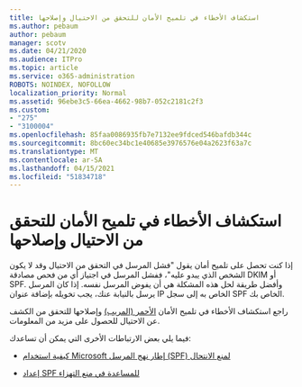```yaml
---
title: استكشاف الأخطاء في تلميح الأمان للتحقق من الاحتيال وإصلاحها
ms.author: pebaum
author: pebaum
manager: scotv
ms.date: 04/21/2020
ms.audience: ITPro
ms.topic: article
ms.service: o365-administration
ROBOTS: NOINDEX, NOFOLLOW
localization_priority: Normal
ms.assetid: 96ebe3c5-66ea-4662-98b7-052c2181c2f3
ms.custom:
- "275"
- "3100004"
ms.openlocfilehash: 85faa0086935fb7e7132ee9fdced546bafdb344c
ms.sourcegitcommit: 8bc60ec34bc1e40685e3976576e04a2623f63a7c
ms.translationtype: MT
ms.contentlocale: ar-SA
ms.lasthandoff: 04/15/2021
ms.locfileid: "51834718"
---
```

# <a name="troubleshooting-the-safety-tip-for-fraud-detection-checks"></a>استكشاف الأخطاء في تلميح الأمان للتحقق من الاحتيال وإصلاحها

إذا كنت تحصل على تلميح أمان يقول "فشل المرسل في التحقق من الاحتيال وقد لا يكون الشخص الذي يبدو عليه"، ففشل المرسل في اجتياز أي من فحص مصادقة DKIM أو SPF. وأفضل طريقة لحل هذه المشكلة هي أن يفوض المرسل نفسه. إذا كان المرسل يرسل بالنيابة عنك، يجب تخويله بإضافة عنوان IP الخاص به إلى سجل SPF الخاص بك.
  
راجع استكشاف الأخطاء في تلميح الأمان [الأحمر (المريب)](https://blogs.msdn.microsoft.com/tzink/2016/11/02/troubleshooting-the-red-suspicious-safety-tip-for-fraud-detection-checks/) وإصلاحها للتحقق من الكشف عن الاحتيال للحصول على مزيد من المعلومات.
  
فيما يلي بعض الارتباطات الأخرى التي يمكن أن تساعدك:
  
- [كيفية استخدام Microsoft إطار نهج المرسل (SPF) لمنع الانتحال](https://docs.microsoft.com/microsoft-365/security/office-365-security/how-office-365-uses-spf-to-prevent-spoofing)

- [إعداد SPF للمساعدة في منع التهزاء](https://docs.microsoft.com/microsoft-365/security/office-365-security/set-up-spf-in-office-365-to-help-prevent-spoofing)
